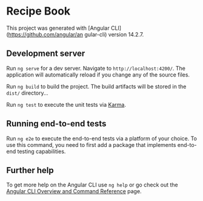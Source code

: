 # Recipe Book 
   
This project was generated with [Angular CLI](https://github.com/angular/an gular-cli) version 14.2.7.
                
## Development server              
          
Run `ng serve` for a dev server. Navigate to `http://localhost:4200/`. The application will automatically reload if you change any of the source files.  
  
Run `ng build` to build the project. The build artifacts will be stored in the `dist/` directory...
   
Run `ng test` to execute the unit tests via [Karma](https://karma-runner.github.io).

## Running end-to-end tests

Run `ng e2e` to execute the end-to-end tests via a platform of your choice. To use this command, you need to first add a package that implements end-to-end testing capabilities.

## Further help

To get more help on the Angular CLI use `ng help` or go check out the [Angular CLI Overview and Command Reference](https://angular.io/cli) page.


